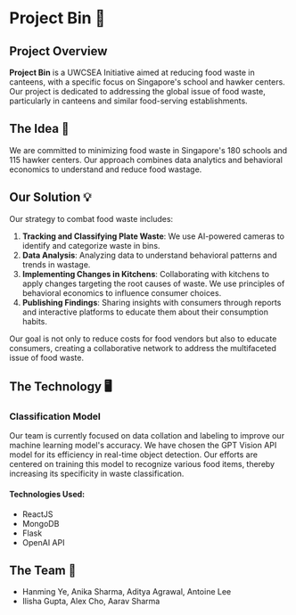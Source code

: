 # Project Bin 🌱

## Project Overview
**Project Bin** is a UWCSEA Initiative aimed at reducing food waste in canteens, with a specific focus on Singapore's school and hawker centers. Our project is dedicated to addressing the global issue of food waste, particularly in canteens and similar food-serving establishments.

## The Idea 🌟
We are committed to minimizing food waste in Singapore's 180 schools and 115 hawker centers. Our approach combines data analytics and behavioral economics to understand and reduce food wastage.

## Our Solution 💡
Our strategy to combat food waste includes:
1. **Tracking and Classifying Plate Waste**: We use AI-powered cameras to identify and categorize waste in bins.
2. **Data Analysis**: Analyzing data to understand behavioral patterns and trends in wastage.
3. **Implementing Changes in Kitchens**: Collaborating with kitchens to apply changes targeting the root causes of waste. We use principles of behavioral economics to influence consumer choices.
4. **Publishing Findings**: Sharing insights with consumers through reports and interactive platforms to educate them about their consumption habits.

Our goal is not only to reduce costs for food vendors but also to educate consumers, creating a collaborative network to address the multifaceted issue of food waste.

## The Technology 🖥️
### Classification Model
Our team is currently focused on data collation and labeling to improve our machine learning model's accuracy. We have chosen the GPT Vision API model for its efficiency in real-time object detection. Our efforts are centered on training this model to recognize various food items, thereby increasing its specificity in waste classification.

#### Technologies Used:
- ReactJS
- MongoDB
- Flask
- OpenAI API

## The Team 👥
- Hanming Ye, Anika Sharma, Aditya Agrawal, Antoine Lee
- Ilisha Gupta, Alex Cho, Aarav Sharma
